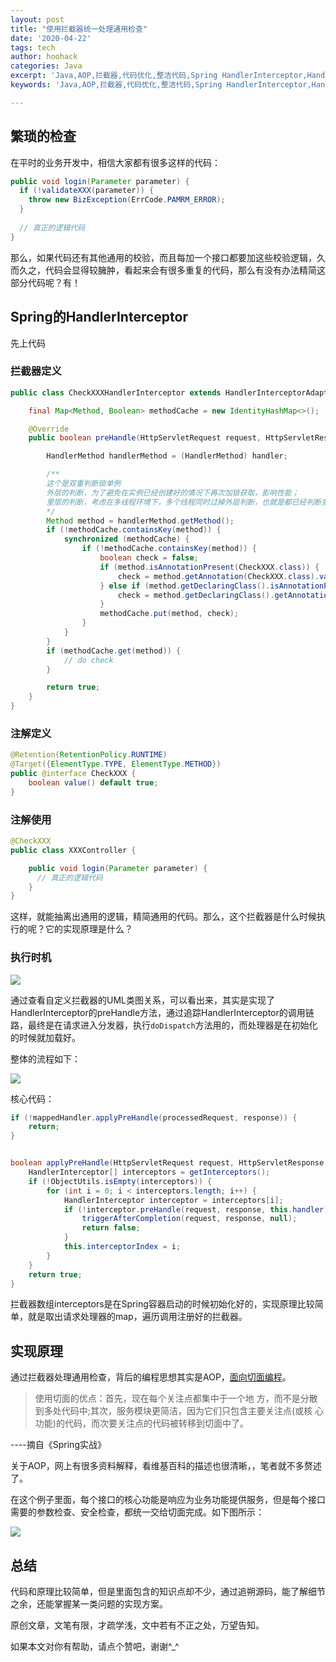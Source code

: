 ```yaml
---
layout: post
title: "使用拦截器统一处理通用检查"
date: '2020-04-22'
tags: tech
author: hoohack
categories: Java
excerpt: 'Java,AOP,拦截器,代码优化,整洁代码,Spring HandlerInterceptor,HandlerInterceptor,统一处理'
keywords: 'Java,AOP,拦截器,代码优化,整洁代码,Spring HandlerInterceptor,HandlerInterceptor,统一处理'

---
```


## 繁琐的检查

在平时的业务开发中，相信大家都有很多这样的代码：

```java
public void login(Parameter parameter) {
  if (!validateXXX(parameter)) {
    throw new BizException(ErrCode.PAMRM_ERROR);
  }
  
  // 真正的逻辑代码
}
```



那么，如果代码还有其他通用的校验，而且每加一个接口都要加这些校验逻辑，久而久之，代码会显得较臃肿，看起来会有很多重复的代码，那么有没有办法精简这部分代码呢？有！




## Spring的HandlerInterceptor

先上代码

### 拦截器定义

```java
public class CheckXXXHandlerInterceptor extends HandlerInterceptorAdapter {

    final Map<Method, Boolean> methodCache = new IdentityHashMap<>();

    @Override
    public boolean preHandle(HttpServletRequest request, HttpServletResponse response, Object handler) throws Exception {

        HandlerMethod handlerMethod = (HandlerMethod) handler;

        /**
        这个是双重判断锁单例
        外层的判断，为了避免在实例已经创建好的情况下再次加锁获取，影响性能；
        里层的判断，考虑在多线程环境下，多个线程同时过掉外层判断，也就是都已经判断变量为空，如果不加一重判断，还是有可能重复创建。
        */
        Method method = handlerMethod.getMethod();
        if (!methodCache.containsKey(method)) {
            synchronized (methodCache) {
                if (!methodCache.containsKey(method)) {
                    boolean check = false;
                    if (method.isAnnotationPresent(CheckXXX.class)) {
                        check = method.getAnnotation(CheckXXX.class).value();
                    } else if (method.getDeclaringClass().isAnnotationPresent(CheckXXX.class)) {
                        check = method.getDeclaringClass().getAnnotation(CheckXXX.class).value();
                    }
                    methodCache.put(method, check);
                }
            }
        }
        if (methodCache.get(method)) {
            // do check
        }

        return true;
    }
}
```


### 注解定义
```java
@Retention(RetentionPolicy.RUNTIME)
@Target({ElementType.TYPE, ElementType.METHOD})
public @interface CheckXXX {
    boolean value() default true;
}
```

### 注解使用
```java
@CheckXXX
public class XXXController {

    public void login(Parameter parameter) {
      // 真正的逻辑代码
    }
}
```

这样，就能抽离出通用的逻辑，精简通用的代码。那么，这个拦截器是什么时候执行的呢？它的实现原理是什么？

### 执行时机

![](https://www.hoohack.me/assets/images/2020/04/Interceptor_UML.png)

通过查看自定义拦截器的UML类图关系，可以看出来，其实是实现了HandlerInterceptor的preHandle方法，通过追踪HandlerInterceptor的调用链路，最终是在请求进入分发器，执行`doDispatch`方法用的，而处理器是在初始化的时候就加载好。

整体的流程如下：

![](https://www.hoohack.me/assets/images/2020/04/Interceptor_Procedure.png)

核心代码：

```java
if (!mappedHandler.applyPreHandle(processedRequest, response)) {
    return;
}


boolean applyPreHandle(HttpServletRequest request, HttpServletResponse response) throws Exception {
    HandlerInterceptor[] interceptors = getInterceptors();
    if (!ObjectUtils.isEmpty(interceptors)) {
        for (int i = 0; i < interceptors.length; i++) {
            HandlerInterceptor interceptor = interceptors[i];
            if (!interceptor.preHandle(request, response, this.handler)) {
                triggerAfterCompletion(request, response, null);
                return false;
            }
            this.interceptorIndex = i;
        }
    }
    return true;
}
```



拦截器数组interceptors是在Spring容器启动的时候初始化好的，实现原理比较简单，就是取出请求处理器的map，遍历调用注册好的拦截器。

## 实现原理

通过拦截器处理通用检查，背后的编程思想其实是AOP，[面向切面编程](https://zh.wikipedia.org/zh-cn/%E9%9D%A2%E5%90%91%E5%88%87%E9%9D%A2%E7%9A%84%E7%A8%8B%E5%BA%8F%E8%AE%BE%E8%AE%A1)。

> 使用切面的优点：首先，现在每个关注点都集中于一个地 方，而不是分散到多处代码中;其次，服务模块更简洁，因为它们只包含主要关注点(或核 心功能)的代码，而次要关注点的代码被转移到切面中了。

----摘自《Spring实战》

关于AOP，网上有很多资料解释，看维基百科的描述也很清晰，，笔者就不多赘述了。

在这个例子里面，每个接口的核心功能是响应为业务功能提供服务，但是每个接口需要的参数检查、安全检查，都统一交给切面完成。如下图所示：

![](https://www.hoohack.me/assets/images/2020/04/Interceptor_AOP.png)


## 总结
代码和原理比较简单，但是里面包含的知识点却不少，通过追朔源码，能了解细节之余，还能掌握某一类问题的实现方案。

原创文章，文笔有限，才疏学浅，文中若有不正之处，万望告知。

如果本文对你有帮助，请点个赞吧，谢谢^_^



